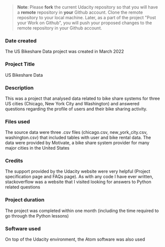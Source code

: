 >**Note**: Please **fork** the current Udacity repository so that you will have a **remote** repository in **your** Github account. Clone the remote repository to your local machine. Later, as a part of the project "Post your Work on Github", you will push your proposed changes to the remote repository in your Github account.

### Date created
The US Bikeshare Data project was created in March 2022

### Project Title
US Bikeshare Data

### Description
This was a project that analysed data related to bike share systems for three US cities (Chicago, New York City and Washington) and answered questions regarding the profile of users and their bike sharing activity.

### Files used
The source data were three .csv files (chicago.csv, new_york_city.csv, washington.csv) that included tables with user and bike rental data. The data were provided by Motivate, a bike share system provider for many major cities in the United States

### Credits
The support provided by the Udacity website were very helpful (Project specification page and FAQs page). As with any code I have ever written, stackoverflow was a website that I visited looking for answers to Python related questions

### Project duration
The project was completed within one month (including the time required to go through the Python lessons)

### Software used
On top of the Udacity environment, the Atom software was also used
